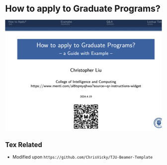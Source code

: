 # How to apply to Graduate Programs?

![ScreenShoot](./img/screen.png)

## Tex Related

- Modified upon `https://github.com/ChrisVicky/TJU-Beamer-Template`
